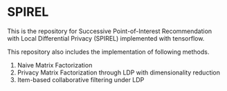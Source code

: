 # SPIREL

This is the repository for Successive Point-of-Interest Recommendation with Local Differential Privacy (SPIREL) implemented with tensorflow.

This repository also includes the implementation of following methods.
1) Naive Matrix Factorization
2) Privacy Matrix Factorization through LDP with dimensionality reduction
3) Item-based collaborative filtering under LDP
